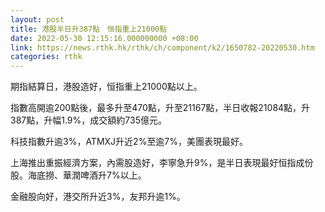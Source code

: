 ```yaml
---
layout: post
title: 港股半日升387點　恒指重上21000點
date: 2022-05-30 12:15:16.000000000 +08:00
link: https://news.rthk.hk/rthk/ch/component/k2/1650782-20220530.htm
categories: rthk
---
```


期指結算日，港股造好，恒指重上21000點以上。

指數高開逾200點後，最多升至470點，升至21167點，半日收報21084點，升387點，升幅1.9%，成交額約735億元。

科技指數升逾3%，ATMXJ升近2%至逾7%，美團表現最好。

上海推出重振經濟方案，內需股造好，李寧急升9%，是半日表現最好恒指成份股。海底撈、華潤啤酒升7%以上。

金融股向好，港交所升近3%，友邦升逾1%。
